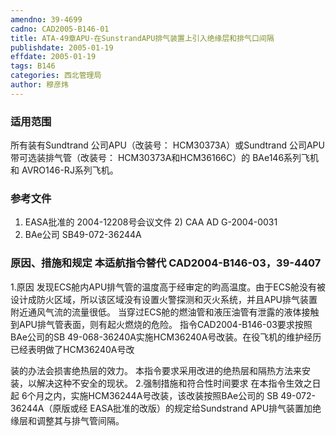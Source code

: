 ```yaml
---
amendno: 39-4699
cadno: CAD2005-B146-01
title: ATA-49章APU-在SunstrandAPU排气装置上引入绝缘层和排气口间隔
publishdate: 2005-01-19
effdate: 2005-01-19
tags: B146
categories: 西北管理局
author: 穆彦炜
---
```


### 适用范围 
所有装有Sundtrand 公司APU（改装号： HCM30373A）或Sundtrand 公司APU带可选装排气管（改装号： HCM30373A和HCM36166C）的 BAe146系列飞机和 AVRO146-RJ系列飞机。

### 参考文件
1) EASA批准的 2004-12208号会议文件 2) CAA AD G-2004-0031 
3) BAe公司 SB49-072-36244A

### 原因、措施和规定 本适航指令替代 CAD2004-B146-03，39-4407 

1.原因 
发现ECS舱内APU排气管的温度高于经审定的昀高温度。由于ECS舱没有被设计成防火区域，所以该区域没有设置火警探测和灭火系统，并且APU排气装置附近通风气流的流量很低。 
当穿过ECS舱的燃油管和液压油管有泄露的液体接触到APU排气管表面，则有起火燃烧的危险。 指令CAD2004-B146-03要求按照BAe公司的SB 49-068-36240A实施HCM36240A号改装。在役飞机的维护经历已经表明做了HCM36240A号改
  
装的办法会损害绝热层的效力。 本指令要求采用改进的绝热层和隔热方法来安装，以解决这种不安全的现状。 
2.强制措施和符合性时间要求 
在本指令生效之日起 6个月之内，实施HCM36244A号改装，该改装按照BAe公司的 SB 49-072-36244A（原版或经 EASA批准的改版）的规定给Sundstrand APU排气装置加绝缘层和调整其与排气管间隔。

